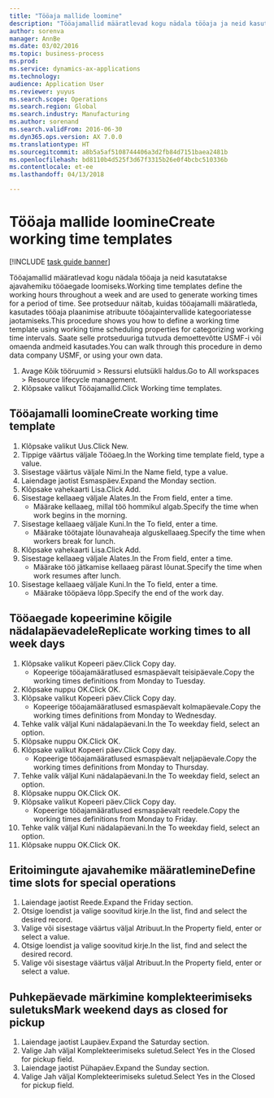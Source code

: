 ```yaml
--- 
title: "Tööaja mallide loomine"
description: "Tööajamallid määratlevad kogu nädala tööaja ja neid kasutatakse ajavahemiku tööaegade loomiseks."
author: sorenva
manager: AnnBe
ms.date: 03/02/2016
ms.topic: business-process
ms.prod: 
ms.service: dynamics-ax-applications
ms.technology: 
audience: Application User
ms.reviewer: yuyus
ms.search.scope: Operations
ms.search.region: Global
ms.search.industry: Manufacturing
ms.author: sorenand
ms.search.validFrom: 2016-06-30
ms.dyn365.ops.version: AX 7.0.0
ms.translationtype: HT
ms.sourcegitcommit: a8b5a5af5108744406a3d2fb84d7151baea2481b
ms.openlocfilehash: bd8110b4d525f3d67f3315b26e0f4bcbc510336b
ms.contentlocale: et-ee
ms.lasthandoff: 04/13/2018

---
```

# <a name="create-working-time-templates"></a><span data-ttu-id="d3c28-103">Tööaja mallide loomine</span><span class="sxs-lookup"><span data-stu-id="d3c28-103">Create working time templates</span></span>

[!INCLUDE [task guide banner](../../includes/task-guide-banner.md)]

<span data-ttu-id="d3c28-104">Tööajamallid määratlevad kogu nädala tööaja ja neid kasutatakse ajavahemiku tööaegade loomiseks.</span><span class="sxs-lookup"><span data-stu-id="d3c28-104">Working time templates define the working hours throughout a week and are used to generate working times for a period of time.</span></span> <span data-ttu-id="d3c28-105">See protseduur näitab, kuidas tööajamalli määratleda, kasutades tööaja plaanimise atribuute tööajaintervallide kategooriatesse jaotamiseks.</span><span class="sxs-lookup"><span data-stu-id="d3c28-105">This procedure shows you how to define a working time template using working time scheduling properties for categorizing working time intervals.</span></span> <span data-ttu-id="d3c28-106">Saate selle protseduuriga tutvuda demoettevõtte USMF-i või omaenda andmeid kasutades.</span><span class="sxs-lookup"><span data-stu-id="d3c28-106">You can walk through this procedure in demo data company USMF, or using your own data.</span></span>

1. <span data-ttu-id="d3c28-107">Avage Kõik tööruumid > Ressursi elutsükli haldus.</span><span class="sxs-lookup"><span data-stu-id="d3c28-107">Go to All workspaces > Resource lifecycle management.</span></span>
2. <span data-ttu-id="d3c28-108">Klõpsake valikut Tööajamallid.</span><span class="sxs-lookup"><span data-stu-id="d3c28-108">Click Working time templates.</span></span>

## <a name="create-working-time-template"></a><span data-ttu-id="d3c28-109">Tööajamalli loomine</span><span class="sxs-lookup"><span data-stu-id="d3c28-109">Create working time template</span></span>
1. <span data-ttu-id="d3c28-110">Klõpsake valikut Uus.</span><span class="sxs-lookup"><span data-stu-id="d3c28-110">Click New.</span></span>
2. <span data-ttu-id="d3c28-111">Tippige väärtus väljale Tööaeg.</span><span class="sxs-lookup"><span data-stu-id="d3c28-111">In the Working time template field, type a value.</span></span>
3. <span data-ttu-id="d3c28-112">Sisestage väärtus väljale Nimi.</span><span class="sxs-lookup"><span data-stu-id="d3c28-112">In the Name field, type a value.</span></span>
4. <span data-ttu-id="d3c28-113">Laiendage jaotist Esmaspäev.</span><span class="sxs-lookup"><span data-stu-id="d3c28-113">Expand the Monday section.</span></span>
5. <span data-ttu-id="d3c28-114">Klõpsake vahekaarti Lisa.</span><span class="sxs-lookup"><span data-stu-id="d3c28-114">Click Add.</span></span>
6. <span data-ttu-id="d3c28-115">Sisestage kellaaeg väljale Alates.</span><span class="sxs-lookup"><span data-stu-id="d3c28-115">In the From field, enter a time.</span></span>
    * <span data-ttu-id="d3c28-116">Määrake kellaaeg, millal töö hommikul algab.</span><span class="sxs-lookup"><span data-stu-id="d3c28-116">Specify the time when work begins in the morning.</span></span>  
7. <span data-ttu-id="d3c28-117">Sisestage kellaaeg väljale Kuni.</span><span class="sxs-lookup"><span data-stu-id="d3c28-117">In the To field, enter a time.</span></span>
    * <span data-ttu-id="d3c28-118">Määrake töötajate lõunavaheaja alguskellaaeg.</span><span class="sxs-lookup"><span data-stu-id="d3c28-118">Specify the time when workers break for lunch.</span></span>  
8. <span data-ttu-id="d3c28-119">Klõpsake vahekaarti Lisa.</span><span class="sxs-lookup"><span data-stu-id="d3c28-119">Click Add.</span></span>
9. <span data-ttu-id="d3c28-120">Sisestage kellaaeg väljale Alates.</span><span class="sxs-lookup"><span data-stu-id="d3c28-120">In the From field, enter a time.</span></span>
    * <span data-ttu-id="d3c28-121">Määrake töö jätkamise kellaaeg pärast lõunat.</span><span class="sxs-lookup"><span data-stu-id="d3c28-121">Specify the time when work resumes after lunch.</span></span>  
10. <span data-ttu-id="d3c28-122">Sisestage kellaaeg väljale Kuni.</span><span class="sxs-lookup"><span data-stu-id="d3c28-122">In the To field, enter a time.</span></span>
    * <span data-ttu-id="d3c28-123">Määrake tööpäeva lõpp.</span><span class="sxs-lookup"><span data-stu-id="d3c28-123">Specify the end of the work day.</span></span>  

## <a name="replicate-working-times-to-all-week-days"></a><span data-ttu-id="d3c28-124">Tööaegade kopeerimine kõigile nädalapäevadele</span><span class="sxs-lookup"><span data-stu-id="d3c28-124">Replicate working times to all week days</span></span>
1. <span data-ttu-id="d3c28-125">Klõpsake valikut Kopeeri päev.</span><span class="sxs-lookup"><span data-stu-id="d3c28-125">Click Copy day.</span></span>
    * <span data-ttu-id="d3c28-126">Kopeerige tööajamääratlused esmaspäevalt teisipäevale.</span><span class="sxs-lookup"><span data-stu-id="d3c28-126">Copy the working times definitions from Monday to Tuesday.</span></span>  
2. <span data-ttu-id="d3c28-127">Klõpsake nuppu OK.</span><span class="sxs-lookup"><span data-stu-id="d3c28-127">Click OK.</span></span>
3. <span data-ttu-id="d3c28-128">Klõpsake valikut Kopeeri päev.</span><span class="sxs-lookup"><span data-stu-id="d3c28-128">Click Copy day.</span></span>
    * <span data-ttu-id="d3c28-129">Kopeerige tööajamääratlused esmaspäevalt kolmapäevale.</span><span class="sxs-lookup"><span data-stu-id="d3c28-129">Copy the working times definitions from Monday to Wednesday.</span></span>  
4. <span data-ttu-id="d3c28-130">Tehke valik väljal Kuni nädalapäevani.</span><span class="sxs-lookup"><span data-stu-id="d3c28-130">In the To weekday field, select an option.</span></span>
5. <span data-ttu-id="d3c28-131">Klõpsake nuppu OK.</span><span class="sxs-lookup"><span data-stu-id="d3c28-131">Click OK.</span></span>
6. <span data-ttu-id="d3c28-132">Klõpsake valikut Kopeeri päev.</span><span class="sxs-lookup"><span data-stu-id="d3c28-132">Click Copy day.</span></span>
    * <span data-ttu-id="d3c28-133">Kopeerige tööajamääratlused esmaspäevalt neljapäevale.</span><span class="sxs-lookup"><span data-stu-id="d3c28-133">Copy the working times definitions from Monday to Thursday.</span></span>  
7. <span data-ttu-id="d3c28-134">Tehke valik väljal Kuni nädalapäevani.</span><span class="sxs-lookup"><span data-stu-id="d3c28-134">In the To weekday field, select an option.</span></span>
8. <span data-ttu-id="d3c28-135">Klõpsake nuppu OK.</span><span class="sxs-lookup"><span data-stu-id="d3c28-135">Click OK.</span></span>
9. <span data-ttu-id="d3c28-136">Klõpsake valikut Kopeeri päev.</span><span class="sxs-lookup"><span data-stu-id="d3c28-136">Click Copy day.</span></span>
    * <span data-ttu-id="d3c28-137">Kopeerige tööajamääratlused esmaspäevalt reedele.</span><span class="sxs-lookup"><span data-stu-id="d3c28-137">Copy the working times definitions from Monday to Friday.</span></span>  
10. <span data-ttu-id="d3c28-138">Tehke valik väljal Kuni nädalapäevani.</span><span class="sxs-lookup"><span data-stu-id="d3c28-138">In the To weekday field, select an option.</span></span>
11. <span data-ttu-id="d3c28-139">Klõpsake nuppu OK.</span><span class="sxs-lookup"><span data-stu-id="d3c28-139">Click OK.</span></span>

## <a name="define-time-slots-for-special-operations"></a><span data-ttu-id="d3c28-140">Eritoimingute ajavahemike määratlemine</span><span class="sxs-lookup"><span data-stu-id="d3c28-140">Define time slots for special operations</span></span>
1. <span data-ttu-id="d3c28-141">Laiendage jaotist Reede.</span><span class="sxs-lookup"><span data-stu-id="d3c28-141">Expand the Friday section.</span></span>
2. <span data-ttu-id="d3c28-142">Otsige loendist ja valige soovitud kirje.</span><span class="sxs-lookup"><span data-stu-id="d3c28-142">In the list, find and select the desired record.</span></span>
3. <span data-ttu-id="d3c28-143">Valige või sisestage väärtus väljal Atribuut.</span><span class="sxs-lookup"><span data-stu-id="d3c28-143">In the Property field, enter or select a value.</span></span>
4. <span data-ttu-id="d3c28-144">Otsige loendist ja valige soovitud kirje.</span><span class="sxs-lookup"><span data-stu-id="d3c28-144">In the list, find and select the desired record.</span></span>
5. <span data-ttu-id="d3c28-145">Valige või sisestage väärtus väljal Atribuut.</span><span class="sxs-lookup"><span data-stu-id="d3c28-145">In the Property field, enter or select a value.</span></span>

## <a name="mark-weekend-days-as-closed-for-pickup"></a><span data-ttu-id="d3c28-146">Puhkepäevade märkimine komplekteerimiseks suletuks</span><span class="sxs-lookup"><span data-stu-id="d3c28-146">Mark weekend days as closed for pickup</span></span>
1. <span data-ttu-id="d3c28-147">Laiendage jaotist Laupäev.</span><span class="sxs-lookup"><span data-stu-id="d3c28-147">Expand the Saturday section.</span></span>
2. <span data-ttu-id="d3c28-148">Valige Jah väljal Komplekteerimiseks suletud.</span><span class="sxs-lookup"><span data-stu-id="d3c28-148">Select Yes in the Closed for pickup field.</span></span>
3. <span data-ttu-id="d3c28-149">Laiendage jaotist Pühapäev.</span><span class="sxs-lookup"><span data-stu-id="d3c28-149">Expand the Sunday section.</span></span>
4. <span data-ttu-id="d3c28-150">Valige Jah väljal Komplekteerimiseks suletud.</span><span class="sxs-lookup"><span data-stu-id="d3c28-150">Select Yes in the Closed for pickup field.</span></span>


